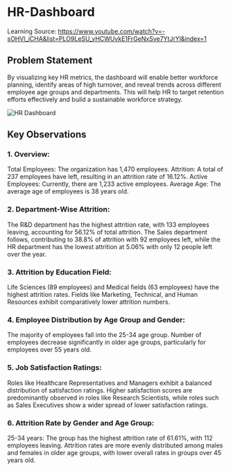 # HR-Dashboard
Learning Source: https://www.youtube.com/watch?v=-sOHVl_iCHA&list=PLO9LeSU_vHCWUvkE1FrGeNxSve7YtJrYl&index=1
## Problem Statement

By visualizing key HR metrics, the dashboard will enable better workforce planning, identify areas of high turnover, and reveal trends across different employee age groups and departments. This will help HR to target retention efforts effectively and build a sustainable workforce strategy.

![HR Dashboard](https://github.com/user-attachments/assets/65f7afef-1ca2-4e5b-85ed-162ce982b2cd)

## Key Observations
### 1. Overview:
Total Employees: The organization has 1,470 employees.
Attrition: A total of 237 employees have left, resulting in an attrition rate of 16.12%.
Active Employees: Currently, there are 1,233 active employees.
Average Age: The average age of employees is 38 years old.
### 2. Department-Wise Attrition:
The R&D department has the highest attrition rate, with 133 employees leaving, accounting for 56.12% of total attrition.
The Sales department follows, contributing to 38.8% of attrition with 92 employees left, while the HR department has the lowest attrition at 5.06% with only 12 people left over the year.
### 3. Attrition by Education Field:
Life Sciences (89 employees) and Medical fields (63 employees) have the highest attrition rates.
Fields like Marketing, Technical, and Human Resources exhibit comparatively lower attrition numbers.
### 4. Employee Distribution by Age Group and Gender:
The majority of employees fall into the 25-34 age group. Number of employees decrease significantly in older age groups, particularly for employees over 55 years old.
### 5. Job Satisfaction Ratings:
Roles like Healthcare Representatives and Managers exhibit a balanced distribution of satisfaction ratings.
Higher satisfaction scores are predominantly observed in roles like Research Scientists, while roles such as Sales Executives show a wider spread of lower satisfaction ratings.
### 6. Attrition Rate by Gender and Age Group:
25-34 years: The group has the highest attrition rate of 61.61%, with 112 employees leaving.
Attrition rates are more evenly distributed among males and females in older age groups, with lower overall rates in groups over 45 years old.
